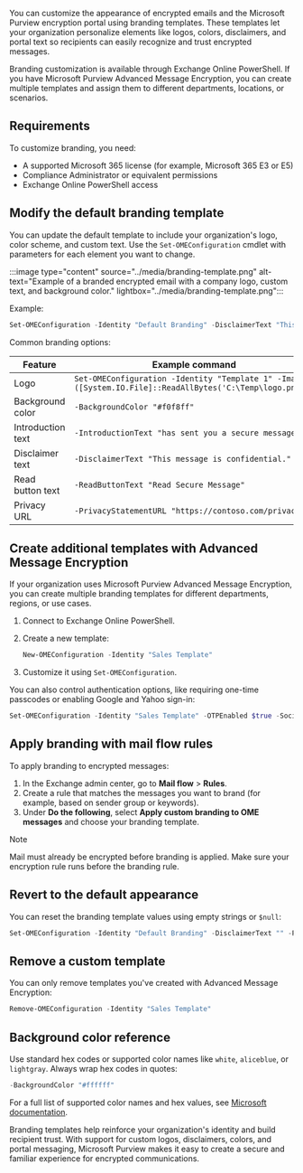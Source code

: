 You can customize the appearance of encrypted emails and the Microsoft Purview encryption portal using branding templates. These templates let your organization personalize elements like logos, colors, disclaimers, and portal text so recipients can easily recognize and trust encrypted messages.

Branding customization is available through Exchange Online PowerShell. If you have Microsoft Purview Advanced Message Encryption, you can create multiple templates and assign them to different departments, locations, or scenarios.

## Requirements

To customize branding, you need:

- A supported Microsoft 365 license (for example, Microsoft 365 E3 or E5)
- Compliance Administrator or equivalent permissions
- Exchange Online PowerShell access

## Modify the default branding template

You can update the default template to include your organization's logo, color scheme, and custom text. Use the `Set-OMEConfiguration` cmdlet with parameters for each element you want to change.

:::image type="content" source="../media/branding-template.png" alt-text="Example of a branded encrypted email with a company logo, custom text, and background color." lightbox="../media/branding-template.png":::

Example:

```powershell
Set-OMEConfiguration -Identity "Default Branding" -DisclaimerText "This message is confidential." -PortalText "Contoso secure portal" -BackgroundColor "#ffffff"
```

Common branding options:

| Feature | Example command |
|--------|------------------|
| Logo | `Set-OMEConfiguration -Identity "Template 1" -Image ([System.IO.File]::ReadAllBytes('C:\Temp\logo.png'))` |
| Background color | `-BackgroundColor "#f0f8ff"` |
| Introduction text | `-IntroductionText "has sent you a secure message."` |
| Disclaimer text | `-DisclaimerText "This message is confidential."` |
| Read button text | `-ReadButtonText "Read Secure Message"` |
| Privacy URL | `-PrivacyStatementURL "https://contoso.com/privacy"` |

## Create additional templates with Advanced Message Encryption

If your organization uses Microsoft Purview Advanced Message Encryption, you can create multiple branding templates for different departments, regions, or use cases.

1. Connect to Exchange Online PowerShell.
1. Create a new template:

   ```powershell
   New-OMEConfiguration -Identity "Sales Template"
   ```

1. Customize it using `Set-OMEConfiguration`.

You can also control authentication options, like requiring one-time passcodes or enabling Google and Yahoo sign-in:

```powershell
Set-OMEConfiguration -Identity "Sales Template" -OTPEnabled $true -SocialIdSignIn $false
```
  
## Apply branding with mail flow rules

To apply branding to encrypted messages:

1. In the Exchange admin center, go to **Mail flow** > **Rules**.
1. Create a rule that matches the messages you want to brand (for example, based on sender group or keywords).
1. Under **Do the following**, select **Apply custom branding to OME messages** and choose your branding template.

> [!NOTE]
> Mail must already be encrypted before branding is applied. Make sure your encryption rule runs before the branding rule.

## Revert to the default appearance

You can reset the branding template values using empty strings or `$null`:

```powershell
Set-OMEConfiguration -Identity "Default Branding" -DisclaimerText "" -PortalText "" -Image $null -BackgroundColor $null
```

## Remove a custom template

You can only remove templates you've created with Advanced Message Encryption:

```powershell
Remove-OMEConfiguration -Identity "Sales Template"
```

## Background color reference

Use standard hex codes or supported color names like `white`, `aliceblue`, or `lightgray`. Always wrap hex codes in quotes:

```powershell
-BackgroundColor "#ffffff"
```

For a full list of supported color names and hex values, see [Microsoft documentation](/powershell/module/exchange/set-omeconfiguration?azure-portal=true).

Branding templates help reinforce your organization's identity and build recipient trust. With support for custom logos, disclaimers, colors, and portal messaging, Microsoft Purview makes it easy to create a secure and familiar experience for encrypted communications.
